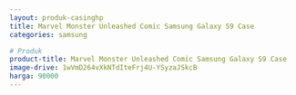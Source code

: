```yaml
---
layout: produk-casinghp
title: Marvel Monster Unleashed Comic Samsung Galaxy S9 Case
categories: samsung

# Produk
product-title: Marvel Monster Unleashed Comic Samsung Galaxy S9 Case
image-drive: 1wVmD264vXkNTdIteFrj4U-YSyzaJSkcB
harga: 90000
---
```

